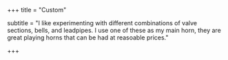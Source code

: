 +++
title = "Custom"

subtitle = "I like experimenting with different combinations of valve sections, bells, and leadpipes. I use one of these as my main horn, they are great playing horns that can be had at reasoable prices."



+++
